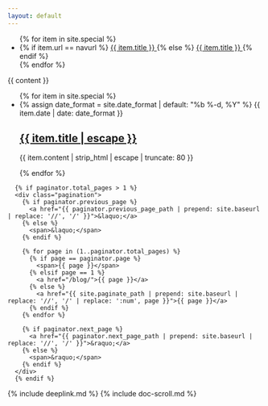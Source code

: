 ```yaml
---
layout: default
---
```

<div class="doc-container">
    <div class="doc-menu">
        <ul>
        {% for item in site.special %}
            <li>
            {% if item.url == navurl %}
                <a href="{{ item.url | relative_url }}" class="active doc-link" role="link">  {{ item.title }} </a>
            {% else %}
                <a href="{{ item.url | relative_url }}" class="doc-link" role="link">  {{ item.title }} </a>
            {% endif %}
            </li>
        {% endfor %}
        </ul>
    </div>
  <article class="documentation">
    <section class="blog">
      {{ content }}
      <ul class="list">
      {% for item in site.special %}
        <li>
          <time class="time">
            {% assign date_format = site.date_format | default: "%b %-d, %Y" %}
            {{ item.date | date: date_format }}
          </time>
          <h2>
            <a class="link" href="{{ item.url | relative_url }}" role="link">{{ item.title | escape }}</a>
          </h2>
          <p class="meta">
            {{ item.content | strip_html | escape | truncate: 80 }}
          </p>
        </li>
      {% endfor %}
      </ul>
      
      {% if paginator.total_pages > 1 %}
      <div class="pagination">
        {% if paginator.previous_page %}
          <a href="{{ paginator.previous_page_path | prepend: site.baseurl | replace: '//', '/' }}">&laquo;</a>
        {% else %}
          <span>&laquo;</span>
        {% endif %}
        
        {% for page in (1..paginator.total_pages) %}
          {% if page == paginator.page %}
            <span>{{ page }}</span>
          {% elsif page == 1 %}
            <a href="/blog/">{{ page }}</a>
          {% else %}
            <a href="{{ site.paginate_path | prepend: site.baseurl | replace: '//', '/' | replace: ':num', page }}">{{ page }}</a>
          {% endif %}
        {% endfor %}

        {% if paginator.next_page %}
          <a href="{{ paginator.next_page_path | prepend: site.baseurl | replace: '//', '/' }}">&raquo;</a>
        {% else %}
          <span>&raquo;</span>
        {% endif %}
      </div>
      {% endif %}
  </section>
 </article>
</div>
{% include deeplink.md %}
{% include doc-scroll.md %}

